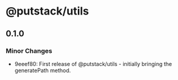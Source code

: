 # @putstack/utils

## 0.1.0

### Minor Changes

- 9eeef80: First release of @putstack/utils - initially bringing the generatePath method.
